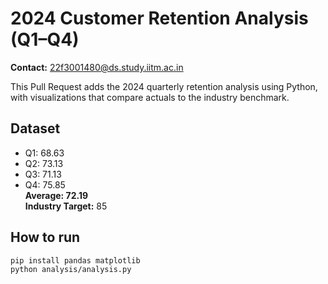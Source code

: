 # 2024 Customer Retention Analysis (Q1–Q4)

**Contact:** 22f3001480@ds.study.iitm.ac.in

This Pull Request adds the 2024 quarterly retention analysis using Python, with visualizations that compare actuals to the industry benchmark.

## Dataset
- Q1: 68.63
- Q2: 73.13
- Q3: 71.13
- Q4: 75.85  
**Average: 72.19**  
**Industry Target:** 85

## How to run
```bash
pip install pandas matplotlib
python analysis/analysis.py
